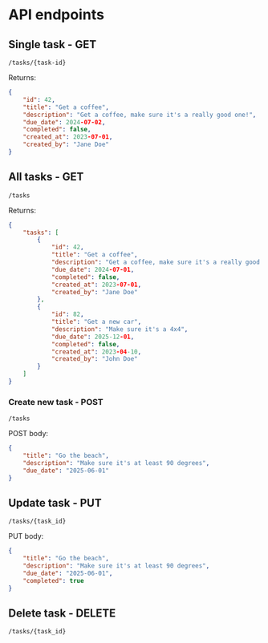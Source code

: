 # API endpoints

## Single task - GET

``` text
/tasks/{task-id}
```

Returns:

``` json
{
    "id": 42,
    "title": "Get a coffee",
    "description": "Get a coffee, make sure it's a really good one!",
    "due_date": 2024-07-02,
    "completed": false,
    "created_at": 2023-07-01,
    "created_by": "Jane Doe"
}
```

## All tasks - GET

``` text
/tasks
```

Returns:

``` json
{
    "tasks": [
        {
            "id": 42,
            "title": "Get a coffee",
            "description": "Get a coffee, make sure it's a really good one!",
            "due_date": 2024-07-01,
            "completed": false,
            "created_at": 2023-07-01,
            "created_by": "Jane Doe"
        },
        {
            "id": 82,
            "title": "Get a new car",
            "description": "Make sure it's a 4x4",
            "due_date": 2025-12-01,
            "completed": false,
            "created_at": 2023-04-10,
            "created_by": "John Doe"
        }
    ]
}
```

### Create new task - POST

``` text
/tasks
```

POST body:

``` json
{
    "title": "Go the beach",
    "description": "Make sure it's at least 90 degrees",
    "due_date": "2025-06-01"
}
```

## Update task - PUT

``` text
/tasks/{task_id}
```

PUT body:

``` json
{
    "title": "Go the beach",
    "description": "Make sure it's at least 90 degrees",
    "due_date": "2025-06-01",
    "completed": true
}
```

## Delete task - DELETE

``` text
/tasks/{task_id}
```